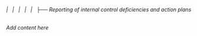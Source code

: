 ###### |   |   |   |   |   ├── Reporting of internal control deficiencies and action plans

*Add content here*